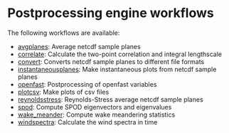 
# Postprocessing engine workflows

The following workflows are available:

- [avgplanes](avgplanes.md): Average netcdf sample planes
- [correlate](correlate.md): Calculate the two-point correlation and integral lengthscale
- [convert](convert.md): Converts netcdf sample planes to different file formats
- [instantaneousplanes](instantaneousplanes.md): Make instantaneous plots from netcdf sample planes
- [openfast](openfast.md): Postprocessing of openfast variables
- [plotcsv](plotcsv.md): Make plots of csv files
- [reynoldsstress](reynoldsstress.md): Reynolds-Stress average netcdf sample planes
- [spod](spod.md): Compute SPOD eigenvectors and eigenvalues
- [wake_meander](wake_meander.md): Compute wake meandering statistics
- [windspectra](windspectra.md): Calculate the wind spectra in time
